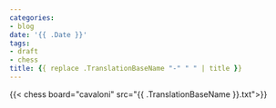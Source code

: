 ```yaml
---
categories:
- blog
date: '{{ .Date }}'
tags:
- draft
- chess
title: {{ replace .TranslationBaseName "-" " " | title }}
---
```


{{< chess board="cavaloni" src="{{ .TranslationBaseName }}.txt">}}
